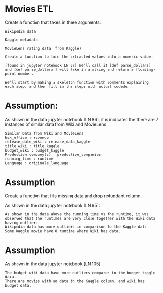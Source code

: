 # Movies ETL
Create a function that takes in three arguments:

    Wikipedia data

    Kaggle metadata

    MovieLens rating data (from Kaggle)

    Create a function to turn the extracted values into a numeric value.

    [found in jupyter notebook LN 27] We’ll call it [def parse_dollars] and [def parse_dollars ] will take in a string and return a floating-point number.

    We’ll start by making a skeleton function with comments explaining each step, and then fill in the steps with actual codede.

# Assumption:

As shown in the data jupyter notebook [LN 86], it is inidcated the there are 7 instances of similar data from Wiki and MovieLens

    Similar Data from Wiki and MovieLens
    box_office : revenue
    release_date_wiki : release_data_kaggle
    title_wiki : title_kaggle
    budget_wiki : budget_kaggle
    Production company(s) : production_companies
    running_time : runtime
    Language : originale_language

# Assumption
Create a function that fills missing data and drop redundant column.

As shown in the data jupyter notebook [LN 95]:

    As shown in the data above the running_time vs the runtime, it was observed that the runtimes are very close together with the Wiki data having outliers
    Wikipedia data has more outliers in comparison to the Kaggle data
    Some Kaggle movie have 0 runtime where Wiki has data.

# Assumption

As shown in the data jupyter notebook [LN 105]

    The budget_wiki data have more outliers compared to the budget_kaggle data.
    There are movies with no data in the Kaggle column, and wiki has budget data.
